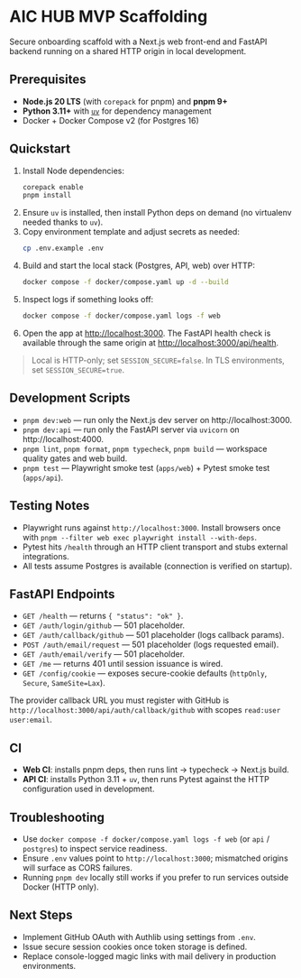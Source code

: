 # AIC HUB MVP Scaffolding

Secure onboarding scaffold with a Next.js web front-end and FastAPI backend running on a shared HTTP origin in local development.

## Prerequisites
- **Node.js 20 LTS** (with `corepack` for pnpm) and **pnpm 9+**
- **Python 3.11+** with [`uv`](https://github.com/astral-sh/uv) for dependency management
- Docker + Docker Compose v2 (for Postgres 16)

## Quickstart
1. Install Node dependencies:
   ```bash
   corepack enable
   pnpm install
   ```
2. Ensure `uv` is installed, then install Python deps on demand (no virtualenv needed thanks to `uv`).
3. Copy environment template and adjust secrets as needed:
   ```bash
   cp .env.example .env
   ```
4. Build and start the local stack (Postgres, API, web) over HTTP:
   ```bash
   docker compose -f docker/compose.yaml up -d --build
   ```
5. Inspect logs if something looks off:
   ```bash
   docker compose -f docker/compose.yaml logs -f web
   ```
6. Open the app at [http://localhost:3000](http://localhost:3000). The FastAPI health check is available through the same origin at [http://localhost:3000/api/health](http://localhost:3000/api/health).

> Local is HTTP-only; set `SESSION_SECURE=false`. In TLS environments, set `SESSION_SECURE=true`.

## Development Scripts
- `pnpm dev:web` — run only the Next.js dev server on http://localhost:3000.
- `pnpm dev:api` — run only the FastAPI server via `uvicorn` on http://localhost:4000.
- `pnpm lint`, `pnpm format`, `pnpm typecheck`, `pnpm build` — workspace quality gates and web build.
- `pnpm test` — Playwright smoke test (`apps/web`) + Pytest smoke test (`apps/api`).

## Testing Notes
- Playwright runs against `http://localhost:3000`. Install browsers once with `pnpm --filter web exec playwright install --with-deps`.
- Pytest hits `/health` through an HTTP client transport and stubs external integrations.
- All tests assume Postgres is available (connection is verified on startup).

## FastAPI Endpoints
- `GET /health` — returns `{ "status": "ok" }`.
- `GET /auth/login/github` — 501 placeholder.
- `GET /auth/callback/github` — 501 placeholder (logs callback params).
- `POST /auth/email/request` — 501 placeholder (logs requested email).
- `GET /auth/email/verify` — 501 placeholder.
- `GET /me` — returns 401 until session issuance is wired.
- `GET /config/cookie` — exposes secure-cookie defaults (`httpOnly`, `Secure`, `SameSite=Lax`).

The provider callback URL you must register with GitHub is `http://localhost:3000/api/auth/callback/github` with scopes `read:user user:email`.

## CI
- **Web CI**: installs pnpm deps, then runs lint → typecheck → Next.js build.
- **API CI**: installs Python 3.11 + `uv`, then runs Pytest against the HTTP configuration used in development.

## Troubleshooting
- Use `docker compose -f docker/compose.yaml logs -f web` (or `api` / `postgres`) to inspect service readiness.
- Ensure `.env` values point to `http://localhost:3000`; mismatched origins will surface as CORS failures.
- Running `pnpm dev` locally still works if you prefer to run services outside Docker (HTTP only).

## Next Steps
- Implement GitHub OAuth with Authlib using settings from `.env`.
- Issue secure session cookies once token storage is defined.
- Replace console-logged magic links with mail delivery in production environments.
